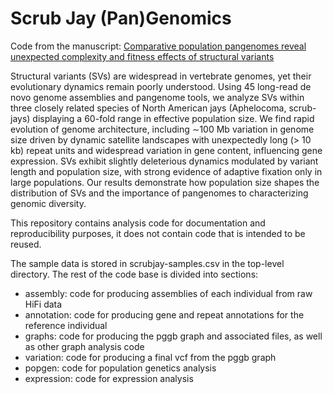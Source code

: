 # Scrub Jay (Pan)Genomics

Code from the manuscript: [Comparative population pangenomes reveal unexpected complexity and fitness effects of structural variants](https://www.biorxiv.org/content/10.1101/2025.02.11.637762v1)

Structural variants (SVs) are widespread in vertebrate genomes, yet their evolutionary dynamics remain poorly understood. Using 45 long-read de novo genome assemblies and pangenome tools, we analyze SVs within three closely related species of North American jays (Aphelocoma, scrub-jays) displaying a 60-fold range in effective population size. We find rapid evolution of genome architecture, including ∼100 Mb variation in genome size driven by dynamic satellite landscapes with unexpectedly long (> 10 kb) repeat units and widespread variation in gene content, influencing gene expression. SVs exhibit slightly deleterious dynamics modulated by variant length and population size, with strong evidence of adaptive fixation only in large populations. Our results demonstrate how population size shapes the distribution of SVs and the importance of pangenomes to characterizing genomic diversity.

This repository contains analysis code for documentation and reproducibility purposes, it does not contain code that is intended to be reused. 

The sample data is stored in scrubjay-samples.csv in the top-level directory. The rest of the code base is divided into sections:
- assembly: code for producing assemblies of each individual from raw HiFi data
- annotation: code for producing gene and repeat annotations for the reference individual
- graphs: code for producing the pggb graph and associated files, as well as other graph analysis code
- variation: code for producing a final vcf from the pggb graph
- popgen: code for population genetics analysis
- expression: code for expression analysis

